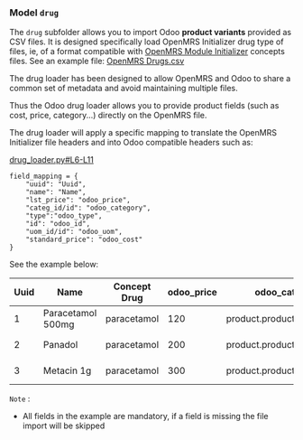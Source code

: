 ### Model `drug`

The `drug` subfolder allows you to import Odoo **product variants** provided as CSV files.
It is designed specifically load OpenMRS Initializer drug type of files, ie, of a format compatible with [OpenMRS Module Initializer](https://github.com/mekomsolutions/openmrs-module-initializer/) concepts files.
See an example file: [OpenMRS Drugs.csv](https://github.com/mekomsolutions/openmrs-module-initializer/blob/master/readme/drugs.md)

The drug loader has been designed to allow OpenMRS and Odoo to share a common set of metadata and avoid maintaining multiple files.

Thus the Odoo drug loader allows you to provide product fields (such as cost, price, category...) directly on the OpenMRS file.

The drug loader will apply a specific mapping to translate the OpenMRS Initializer file headers and into Odoo compatible headers such as:

[drug_loader.py#L6-L11](../odoo_initializer/models/drug_loader.py#L6-L18)
```
field_mapping = {
    "uuid": "Uuid",
    "name": "Name",
    "lst_price": "odoo_price",
    "categ_id/id": "odoo_category",
    "type":"odoo_type",
    "id": "odoo_id",
    "uom_id/id": "odoo_uom",
    "standard_price": "odoo_cost"
}
```

See the example below:

| Uuid | Name |	Concept Drug |	odoo_price | odoo_category | odoo_id | odoo_type | odoo_uom | odoo_cost
| - | - | - | - | - | - | - | - | - |
| 1 | Paracetamol 500mg | paracetamol | 120 | product.product_category_all | paracetamol_500mg | Stockable Product | product.product_uom_qt | 80 |
| 2 | Panadol | paracetamol | 200 | product.product_category_all | Panadol | Stockable Product | product.product_uom_qt | 150 |
| 3 | Metacin 1g | paracetamol | 300 | product.product_category_all | Metacin_1g | Stockable Product | product.product_uom_qt | 200 |

`Note` :
- All fields in the example are mandatory, if a field is missing the file import will be skipped

